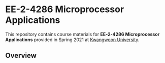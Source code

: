 # EE-2-4286 Microprocessor Applications

This repository contains course materials for __EE-2-4286 Microprocessor Applications__ provided in Spring 2021 at [Kwangwoon University](http://www.kw.ac.kr/).

## Overview